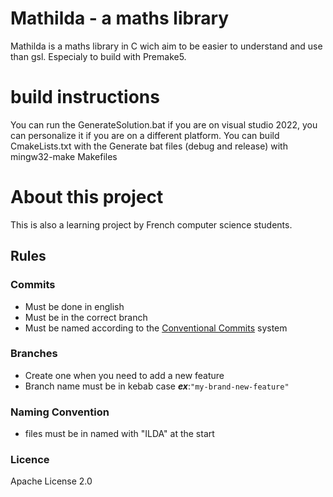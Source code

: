 # Mathilda - a maths library

Mathilda is a maths library in C wich aim to be easier to understand and use than gsl. Especialy to build with Premake5.

# build instructions

You can run the GenerateSolution.bat if you are on visual studio 2022, you can personalize it if you are on a different platform.
You can build CmakeLists.txt with the Generate bat files (debug and release) with mingw32-make Makefiles

# About this project

This is also a learning project by French computer science students.

## Rules

### Commits

- Must be done in english
- Must be in the correct branch
- Must be named according to the [Conventional Commits](https://www.conventionalcommits.org/en/v1.0.0/) system

### Branches

- Create one when you need to add a new feature
- Branch name must be in kebab case ***ex***:`"my-brand-new-feature"`

### Naming Convention

- files must be in named with "ILDA" at the start


### Licence

Apache License 2.0
